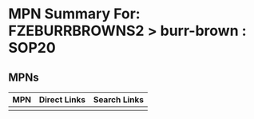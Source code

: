 



# MPN Summary For: FZEBURRBROWNS2 > burr-brown : SOP20

## MPNs
  

|MPN|Direct Links|Search Links|
| :--- | :--- | :--- |
||||
